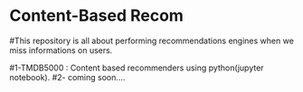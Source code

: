# Content-Based Recom

#This repository is all about  performing recommendations engines when 
we miss informations on users. 

#1-TMDB5000 : Content based recommenders using python(jupyter notebook).
#2- coming soon....
